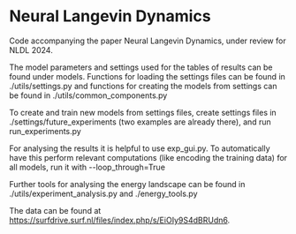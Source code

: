 # Neural Langevin Dynamics
Code accompanying the paper Neural Langevin Dynamics, under review for NLDL 2024.

The model parameters and settings used for the tables of results can be found under models. Functions for loading the settings files can be found in ./utils/settings.py and functions for creating the models from settings can be found in ./utils/common_components.py

To create and train new models from settings files, create settings files in ./settings/future_experiments (two examples are already there), and run run_experiments.py

For analysing the results it is helpful to use exp_gui.py. To automatically have this perform relevant computations (like encoding the training data) for all models, run it with --loop_through=True

Further tools for analysing the energy landscape can be found in ./utils/experiment_analysis.py and ./energy_tools.py

The data can be found at https://surfdrive.surf.nl/files/index.php/s/EiOIy9S4dBRUdn6. 

